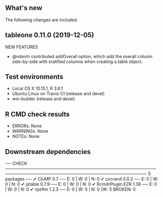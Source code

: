 ## What's new
The following changes are included.

tableone 0.11.0 (2019-12-05)
----------------------------------------------------------------

NEW FEATURES

* @ndevln contributed addOverall option, which add the overall
  column side-by-side with sratified columns when creating a
  table object.


## Test environments
* Local OS X 10.15.1, R 3.6.1
* Ubuntu Linux on Travis-CI (release and devel)
* win-builder (release and devel)


## R CMD check results
* ERRORs: None
* WARNINGs: None
* NOTEs: None


## Downstream dependencies
── CHECK ───────────────────────────────────────────────────────────────────────────────────────────────── 5 packages ──
✔ CluMP 0.7                              ── E: 0     | W: 0     | N: 0
✔ cvcrand 0.0.2                          ── E: 0     | W: 0     | N: 0
✔ jstable 0.7.9                          ── E: 0     | W: 0     | N: 0
✔ RcmdrPlugin.EZR 1.38                   ── E: 0     | W: 0     | N: 0
✔ rpsftm 1.2.3                           ── E: 0     | W: 0     | N: 0
OK: 5
BROKEN: 0
